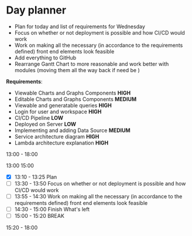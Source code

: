 # Day planner
- Plan for today and list of requirements for Wednesday
- Focus on whether or not deployment is possible and how CI/CD would work
- Work on making all the necessary (in accordance to the requirements defined) front end elements look feasible
- Add everything to GitHub
- Rearrange Gantt Chart to more reasonable and work better with modules (moving them all the way back if need be )

**Requirements**:
- Viewable Charts and Graphs Components **HIGH**
- Editable Charts and Graphs Components **MEDIUM**
- Viewable and generatable queries **HIGH**
- Login for user and workspace **HIGH**
- CI/CD Pipeline **LOW**
- Deployed on Server **LOW**
- Implementing and adding Data Source **MEDIUM**
- Service architecture diagram **HIGH**
- Lambda architecture explanation **HIGH**


13:00 - 18:00

13:00 15:00

- [x] 13:10 - 13:25 Plan
- [ ] 13:30 - 13:50 Focus on whether or not deployment is possible and how CI/CD would work
- [ ] 13:55 - 14:30 Work on making all the necessary (in accordance to the requirements defined) front end elements look feasible
- [ ] 14:30 - 15:00 Finish What's left
- [ ] 15:00 - 15:20 BREAK

15:20 - 18:00